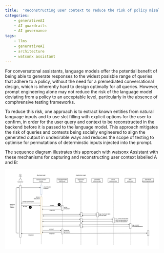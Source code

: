 ```yaml
---
title:  "Reconstructing user context to reduce the risk of policy misaligned generated content in LLM enabled conversational assistants"
categories: 
    - generativeAI
    - AI guardrails
    - AI governance
tags: 
    - llms
    - generativeAI
    - architecture
    - watsonx assistant
---
```


For conversatonal assistants, language models offer the potential benefit of being able to generate responses to the widest posisble range of queries that adhere to a policy, without the need for a premediated conversational design, which is inherently hard to design optimally for all queries. However, prompt engineering alone may not reduce the risk of the language model deviating from a policy to an acceptable level, particularly in the absence of comphrensive testing frameworks.

To reduce this risk, one approach is to extract known entities from natural language inputs and to use slot filling with explicit options for the user to confirm, in order for the user query and context to be reconstructed in the backend before it is passed to the language model. This approach mitigates the risk of queries and contexts being socially engineered to align the generated output in undesirable ways and reduces the scope of testing to optimise for permutations of determinstic inputs injected into the prompt.

The sequence diagram illustrates this approach with watsonx Assistant with these mechanisms for capturing and reconstructing user context labelled A and B:

![Sequence Diagram](assistant-user-context.png)